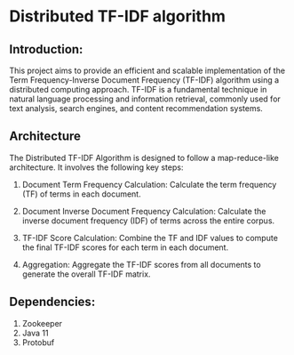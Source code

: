 # Distributed TF-IDF algorithm

## Introduction:
This project aims to provide an efficient and scalable implementation of the Term Frequency-Inverse Document Frequency (TF-IDF) algorithm using a distributed computing approach. TF-IDF is a fundamental technique in natural language processing and information retrieval, commonly used for text analysis, search engines, and content recommendation systems.

## Architecture
The Distributed TF-IDF Algorithm is designed to follow a map-reduce-like architecture. It involves the following key steps:

1. Document Term Frequency Calculation: Calculate the term frequency (TF) of terms in each document.

2. Document Inverse Document Frequency Calculation: Calculate the inverse document frequency (IDF) of terms across the entire corpus.

3. TF-IDF Score Calculation: Combine the TF and IDF values to compute the final TF-IDF scores for each term in each document.

4. Aggregation: Aggregate the TF-IDF scores from all documents to generate the overall TF-IDF matrix.

## Dependencies:
1. Zookeeper
2. Java 11
3. Protobuf
